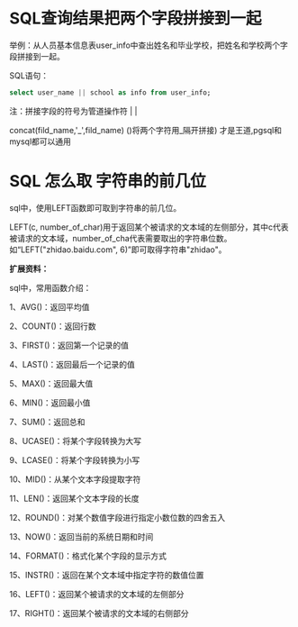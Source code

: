 # SQL查询结果把两个字段拼接到一起



举例：从人员基本信息表user_info中查出姓名和毕业学校，把姓名和学校两个字段拼接到一起。

SQL语句：

```sql
select user_name || school as info from user_info;
```

注：拼接字段的符号为管道操作符 | |



concat(fild_name,'_',fild_name) ()将两个字符用_隔开拼接) 才是王道,pgsql和mysql都可以通用



# SQL 怎么取 字符串的前几位

sql中，使用LEFT函数即可取到字符串的前几位。

LEFT(c, number_of_char)用于返回某个被请求的文本域的左侧部分，其中c代表被请求的文本域，number_of_cha代表需要取出的字符串位数。如“LEFT("zhidao.baidu.com", 6)”即可取得字符串"zhidao"。

**扩展资料：**

sql中，常用函数介绍：

1、AVG()：返回平均值

2、COUNT()：返回行数

3、FIRST()：返回第一个记录的值

4、LAST()：返回最后一个记录的值

5、MAX()：返回最大值

6、MIN()：返回最小值

7、SUM()：返回总和

8、UCASE()：将某个字段转换为大写

9、LCASE()：将某个字段转换为小写

10、MID()：从某个文本字段提取字符

11、LEN()：返回某个文本字段的长度

12、ROUND()：对某个数值字段进行指定小数位数的四舍五入

13、NOW()：返回当前的系统日期和时间

14、FORMAT()：格式化某个字段的显示方式

15、INSTR()：返回在某个文本域中指定字符的数值位置

16、LEFT()：返回某个被请求的文本域的左侧部分

17、RIGHT()：返回某个被请求的文本域的右侧部分

